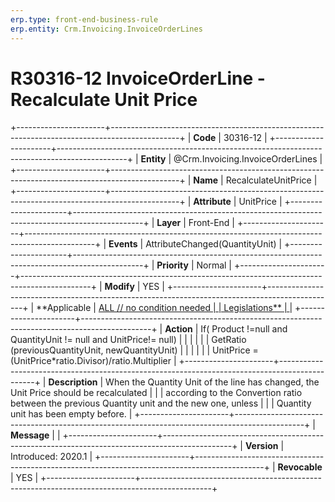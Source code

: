 ```yaml
---
erp.type: front-end-business-rule
erp.entity: Crm.Invoicing.InvoiceOrderLines
---
```


# R30316-12 InvoiceOrderLine - Recalculate Unit Price
+----------------------+-----------------------------------------------------------------------------------------------+
| **Code**             | 30316-12                                                                                      |
+----------------------+-----------------------------------------------------------------------------------------------+
| **Entity**           | @Crm.Invoicing.InvoiceOrderLines                                                                              |
+----------------------+-----------------------------------------------------------------------------------------------+
| **Name**             | RecalculateUnitPrice                                                                          |
+----------------------+-----------------------------------------------------------------------------------------------+
| **Attribute**        | UnitPrice                                                                                     |
+----------------------+-----------------------------------------------------------------------------------------------+
| **Layer**            | Front-End                                                                                     |
+----------------------+-----------------------------------------------------------------------------------------------+
| **Events**           | AttributeChanged(QuantityUnit)                                                                |
+----------------------+-----------------------------------------------------------------------------------------------+
| **Priority**         | Normal                                                                                        |
+----------------------+-----------------------------------------------------------------------------------------------+
| **Modify**           | YES                                                                                           |
+----------------------+-----------------------------------------------------------------------------------------------+
| **Applicable         | [ALL // no condition needed                                                                   |
| Legislations**       | ](https://confluence.erp.net/display/techdoc/Country+Specific+Functionality)                  |
+----------------------+-----------------------------------------------------------------------------------------------+
| **Action**           | If( Product !=null and QuantityUnit != null and UnitPrice!= null)                             |
|                      |                                                                                               |
|                      | GetRatio (previousQuantityUnit, newQuantityUnit)                                              |
|                      |                                                                                               |
|                      | UnitPrice = (UnitPrice\*ratio.Divisor)/ratio.Multiplier                                       |
+----------------------+-----------------------------------------------------------------------------------------------+
| **Description**      | When the Quantity Unit of the line has changed, the Unit Price should be recalculated         |
|                      | according to the Convertion ratio between the previous Quantity unit and the new one, unless  |
|                      | Quantity unit has been empty before.                                                          |
+----------------------+-----------------------------------------------------------------------------------------------+
| **Message**          |                                                                                               |
+----------------------+-----------------------------------------------------------------------------------------------+
| **Version**          | Introduced: 2020.1                                                                            |
+----------------------+-----------------------------------------------------------------------------------------------+
| **Revocable**        | YES                                                                                           |
+----------------------+-----------------------------------------------------------------------------------------------+

  

  

  
